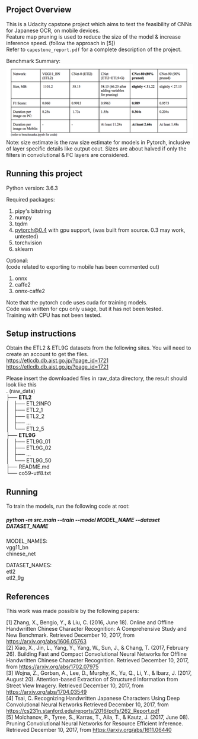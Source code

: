 ## Project Overview
This is a Udacity capstone project which aims to test the feasibility of CNNs for Japanese OCR, on mobile devices.  
Feature map pruning is used to reduce the size of the model & increase inference speed. (follow the approach in [5])  
Refer to `capestone_report.pdf` for a complete description of the project.  

Benchmark Summary:
![](benchmark_summary.png?raw=true)
Note: size estimate is the raw size estimate for models in Pytorch, inclusive of layer specific details like output cout. Sizes are about halved if only the filters in convolutional & FC layers are considered.


## Running this project

Python version: 3.6.3  

Required packages:  
1. pipy's bitstring  
2. numpy  
3. tqdm  
4. pytorch@0.4 with gpu support, (was built from source. 0.3 may work, untested)  
5. torchvision  
6. sklearn  

Optional:  
(code related to exporting to mobile has been commented out)
1. onnx  
2. caffe2  
3. onnx-caffe2  

Note that the pytorch code uses cuda for training models.  
Code was written for cpu only usage, but it has not been tested.  
Training with CPU has not been tested.  

## Setup instructions
Obtain the ETL2 & ETL9G datasets from the following sites.
You will need to create an account to get the files.  
https://etlcdb.db.aist.go.jp/?page_id=1721  
https://etlcdb.db.aist.go.jp/?page_id=1721  

Please insert the downloaded files in raw_data directory, the result should look like this  
. (raw_data)  
├── __ETL2__  
│   ├── ETL2INFO  
│   ├── ETL2_1  
│   ├── ETL2_2  
│   ├── ...  
│   └── ETL2_5  
├── __ETL9G__  
│   ├── ETL9G_01  
│   ├── ETL9G_02  
│   ├── ...  
│   └── ETL9G_50  
├── README.md  
└── co59-utf8.txt

## Running
To train the models, run the following code at root:  
##### python -m src.main --train --model MODEL_NAME --dataset DATASET_NAME  

MODEL_NAMES:   
vgg11_bn  
chinese_net  

DATASET_NAMES:  
etl2  
etl2_9g  


## References
This work was made possible by the following papers:  

[1] Zhang, X., Bengio, Y., & Liu, C. (2016, June 18). Online and Offline Handwritten Chinese Character Recognition: A Comprehensive Study and New Benchmark. Retrieved December 10, 2017, from https://arxiv.org/abs/1606.05763  
[2] Xiao, X., Jin, L., Yang, Y., Yang, W., Sun, J., & Chang, T. (2017, February 26). Building Fast and Compact Convolutional Neural Networks for Offline Handwritten Chinese Character Recognition. Retrieved December 10, 2017, from https://arxiv.org/abs/1702.07975  
[3] Wojna, Z., Gorban, A., Lee, D., Murphy, K., Yu, Q., Li, Y., & Ibarz, J. (2017, August 20). Attention-based Extraction of Structured Information from Street View Imagery. Retrieved December 10, 2017, from https://arxiv.org/abs/1704.03549  
[4] Tsai, C. Recognizing Handwritten Japanese Characters Using Deep Convolutional Neural Networks Retrieved December 10, 2017, from https://cs231n.stanford.edu/reports/2016/pdfs/262_Report.pdf  
[5] Molchanov, P., Tyree, S., Karras, T., Aila, T., & Kautz, J. (2017, June 08). Pruning Convolutional Neural Networks for Resource Efficient Inference. Retrieved December 10, 2017, from https://arxiv.org/abs/1611.06440  
